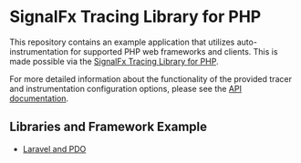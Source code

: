 # SignalFx Tracing Library for PHP

This repository contains an example application that utilizes auto-instrumentation 
for supported PHP web frameworks and clients.  This is
made possible via the
[SignalFx Tracing Library for PHP](https://github.com/signalfx/signalfx-php-tracing).

For more detailed information about the functionality of the provided tracer and
instrumentation configuration options, please see the
[API documentation](https://docs.signalfx.com/en/latest/apm/apm-instrument/apm-php.html).

## Libraries and Framework Example

- [Laravel and PDO](./laravel)
